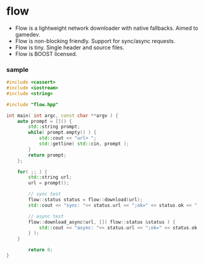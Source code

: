 flow
====

- Flow is a lightweight network downloader with native fallbacks. Aimed to gamedev.
- Flow is non-blocking friendly. Support for sync/async requests.
- Flow is tiny. Single header and source files.
- Flow is BOOST licensed.

### sample 
```c++
#include <cassert>
#include <iostream>
#include <string>

#include "flow.hpp"

int main( int argc, const char **argv ) {
    auto prompt = []() {
        std::string prompt;
        while( prompt.empty() ) {
            std::cout << "url> ";
            std::getline( std::cin, prompt );
        }
        return prompt;
    };

    for( ;; ) {
        std::string url;
        url = prompt();

        // sync test
        flow::status status = flow::download(url);
        std::cout << "sync: "<< status.url << ";ok=" << status.ok << "," << status.data.size() << " bytes;" << status.code << std::endl;

        // async test
        flow::download_async(url, []( flow::status &status ) {
            std::cout << "async: "<< status.url << ";ok=" << status.ok << "," << status.data.size() << " bytes;" << status.code << std::endl;
        } );
    }

        return 0;
}
```

